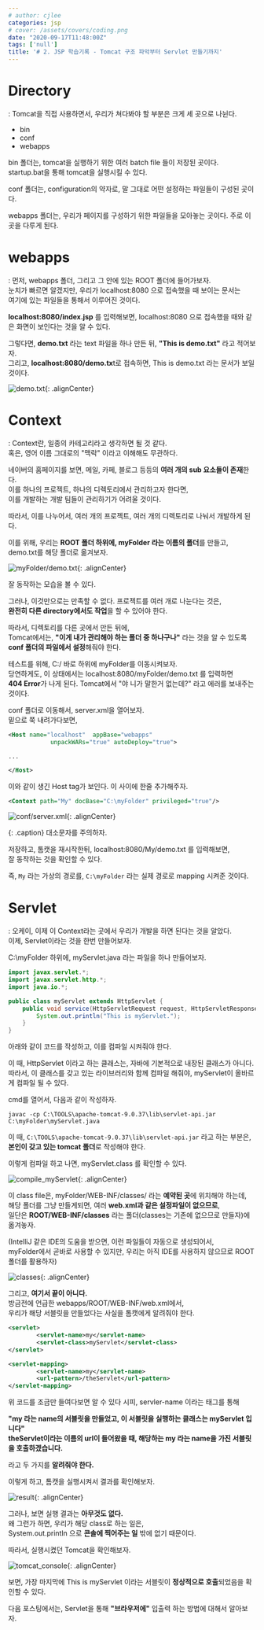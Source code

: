 ```yaml
---
# author: cjlee
categories: jsp
# cover: /assets/covers/coding.png
date: "2020-09-17T11:48:00Z"
tags: ['null']
title: '# 2. JSP 학습기록 - Tomcat 구조 파악부터 Servlet 만들기까지'
---
```


# Directory
: Tomcat을 직접 사용하면서, 우리가 쳐다봐야 할 부분은 크게 세 곳으로 나뉜다.
* bin
* conf
* webapps

bin 폴더는, tomcat을 실행하기 위한 여러 batch file 들이 저장된 곳이다.   
startup.bat을 통해 tomcat을 실행시킬 수 있다.  

conf 폴더는, configuration의 약자로, 말 그대로 어떤 설정하는 파일들이 구성된 곳이다.  

webapps 폴더는, 우리가 페이지를 구성하기 위한 파일들을 모아놓는 곳이다. 주로 이곳을 다루게 된다.  

# webapps
: 먼저, webapps 폴더, 그리고 그 안에 있는 ROOT 폴더에 들어가보자.  
눈치가 빠르면 알겠지만, 우리가 localhost:8080 으로 접속했을 때 보이는 문서는  
여기에 있는 파일들을 통해서 이루어진 것이다.

**localhost:8080/index.jsp** 를 입력해보면, localhost:8080 으로 접속했을 때와 같은 화면이 보인다는 것을 알 수 있다.

그렇다면, **demo.txt** 라는 text 파일을 하나 만든 뒤, **"This is demo.txt"** 라고 적어보자.  
그리고, **localhost:8080/demo.tx**t로 접속하면, This is demo.txt 라는 문서가 보일 것이다.

![demo.txt](/assets/images/2020-09-17-13-22-01_2020-09-17-jsp_learning_02.md.png){: .alignCenter}

# Context
: Context란, 일종의 카테고리라고 생각하면 될 것 같다.  
혹은, 영어 이름 그대로의 "맥락" 이라고 이해해도 무관하다.

네이버의 홈페이지를 보면, 메일, 카페, 블로그 등등의 **여러 개의 sub 요소들이 존재**한다.  
이를 하나의 프로젝트, 하나의 디렉토리에서 관리하고자 한다면,  
이를 개발하는 개발 팀들이 관리하기가 어려울 것이다.

따라서, 이를 나누어서, 여러 개의 프로젝트, 여러 개의 디렉토리로 나눠서 개발하게 된다.  

이를 위해, 우리는 **ROOT 폴더 하위에, myFolder 라는 이름의 폴더**를 만들고, demo.txt를 해당 폴더로 옮겨보자.

![myFolder/demo.txt](/assets/images/2020-09-17-13-24-33_2020-09-17-jsp_learning_02.md.png){: .alignCenter}

잘 동작하는 모습을 볼 수 있다.

그러나, 이것만으로는 만족할 수 없다. 프로젝트를 여러 개로 나눈다는 것은,  
**완전히 다른 directory에서도 작업**을 할 수 있어야 한다.  

따라서, 디렉토리를 다른 곳에서 만든 뒤에,  
Tomcat에서는, **"이게 내가 관리해야 하는 폴더 중 하나구나"** 라는 것을 알 수 있도록  
**conf 폴더의 파일에서 설정**해줘야 한다.

테스트를 위해, C:/ 바로 하위에 myFolder를 이동시켜보자.  
당연하게도, 이 상태에서는 localhost:8080/myFolder/demo.txt 를 입력하면   
**404 Error**가 나게 된다. Tomcat에서 "야 니가 말한거 없는데?" 라고 에러를 보내주는 것이다.

conf 폴더로 이동해서, server.xml을 열어보자.  
밑으로 쭉 내려가다보면, 

```xml
<Host name="localhost"  appBase="webapps"
            unpackWARs="true" autoDeploy="true">

...

</Host>
```

이와 같이 생긴 Host tag가 보인다. 이 사이에 한줄 추가해주자.
```xml
<Context path="My" docBase="C:\myFolder" privileged="true"/>
```

![conf/server.xml](/assets/images/2020-09-17-13-41-14_2020-09-17-jsp_learning_02.md.png){: .alignCenter}

{: .caption}
대소문자를 주의하자.


저장하고, 톰캣을 재시작한뒤, localhost:8080/My/demo.txt 를 입력해보면,  
잘 동작하는 것을 확인할 수 있다.

즉, `My` 라는 가상의 경로를, `C:\myFolder` 라는 실제 경로로 mapping 시켜준 것이다.

# Servlet
: 오케이, 이제 이 Context라는 곳에서 우리가 개발을 하면 된다는 것을 알았다.  
이제, Servlet이라는 것을 한번 만들어보자.

C:\myFolder 하위에, myServlet.java 라는 파일을 하나 만들어보자.

```java
import javax.servlet.*;
import javax.servlet.http.*;
import java.io.*;

public class myServlet extends HttpServlet {
    public void service(HttpServletRequest request, HttpServletResponse response) throws IOException, ServletException {
        System.out.println("This is myServlet.");
    }
}
```

아래와 같이 코드를 작성하고, 이를 컴파일 시켜줘야 한다.  

이 때, HttpServlet 이라고 하는 클래스는, 자바에 기본적으로 내장된 클래스가 아니다.  
따라서, 이 클래스를 갖고 있는 라이브러리와 함께 컴파일 해줘야, myServlet이 올바르게 컴파일 될 수 있다.

cmd를 열어서, 다음과 같이 작성하자.

`javac -cp C:\TOOLS\apache-tomcat-9.0.37\lib\servlet-api.jar C:\myFolder\myServlet.java`

이 때, `C:\TOOLS\apache-tomcat-9.0.37\lib\servlet-api.jar` 라고 하는 부분은,  
**본인이 갖고 있는 tomcat 폴더**로 작성해야 한다.  

이렇게 컴파일 하고 나면, myServlet.class 를 확인할 수 있다.

![compile_myServlet](/assets/images/2020-09-17-13-49-16_2020-09-17-jsp_learning_02.md.png){: .alignCenter}

이 class file은, myFolder/WEB-INF/classes/ 라는 **예약된 곳**에 위치해야 하는데,   
해당 폴더를 그냥 만들게되면, 여러 **web.xml과 같은 설정파일이 없으므로**,   
일단은 **ROOT/WEB-INF/classes** 라는 폴더(classes는 기존에 없으므로 만들자)에 옮겨놓자.  

(IntelliJ 같은 IDE의 도움을 받으면, 이런 파일들이 자동으로 생성되어서,  
myFolder에서 곧바로 사용할 수 있지만, 우리는 아직 IDE를 사용하지 않으므로 ROOT 폴더를 활용하자)

![classes](/assets/images/2020-09-17-14-12-15_2020-09-17-jsp_learning_02.md.png){: .alignCenter}

그리고, **여기서 끝이 아니다.**  
방금전에 언급한 webapps/ROOT/WEB-INF/web.xml에서,  
우리가 해당 서블릿을 만들었다는 사실을 톰캣에게 알려줘야 한다.

```xml
<servlet>
        <servlet-name>my</servlet-name>
        <servlet-class>myServlet</servlet-class>
</servlet>

<servlet-mapping>
        <servlet-name>my</servlet-name>
        <url-pattern>/theServlet</url-pattern>
</servlet-mapping>
```

위 코드를 조금만 들여다보면 알 수 있다 시피,
servler-name 이라는 태그를 통해

**"my 라는 name의 서블릿을 만들었고, 이 서블릿을 실행하는 클래스는 myServlet 입니다"**  
**theServlet이라는 이름의 url이 들어왔을 때, 해당하는 my 라는 name을 가진 서블릿을 호출하겠습니다.**  

라고 두 가지를 **알려줘야 한다.**

이렇게 하고, 톰캣을 실행시켜서 결과를 확인해보자.

![result](/assets/images/2020-09-17-14-13-33_2020-09-17-jsp_learning_02.md.png){: .alignCenter}

그러나, 보면 실행 결과는 **아무것도 없다.**  
왜 그런가 하면, 우리가 해당 class로 하는 일은,  
System.out.println 으로 **콘솔에 찍어주는 일** 밖에 없기 때문이다.

따라서, 실행시켰던 Tomcat을 확인해보자.

![tomcat_console](/assets/images/2020-09-17-14-14-40_2020-09-17-jsp_learning_02.md.png){: .alignCenter}

보면, 가장 마지막에 This is myServlet 이라는 서블릿이 **정상적으로 호출**되었음을 확인할 수 있다.

다음 포스팅에서는, Servlet을 통해 **"브라우저에"** 입출력 하는 방법에 대해서 알아보자.


